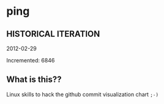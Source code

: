 # ping

## HISTORICAL ITERATION
2012-02-29

Incremented: 6846

## What is this?? 
Linux skills to hack the github commit visualization chart `;-)`
